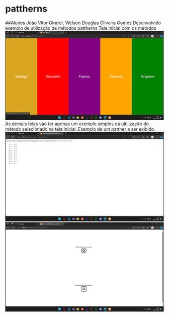 # pattherns
##Alunos
João Vitor Girardi, Welson Douglas Oliveira Gomes
Desenvolvido exemplo de utilização de métodos pattherns
Tela inicial com os métodos
![Alt text](image.png)
As demais telas vão ter apenas um exemplo simples da ultilização do método selecionado na tela inicial.
Exemplo de um patther a ser exibido.
![Alt text](image-1.png)
![Alt text](image-2.png)

